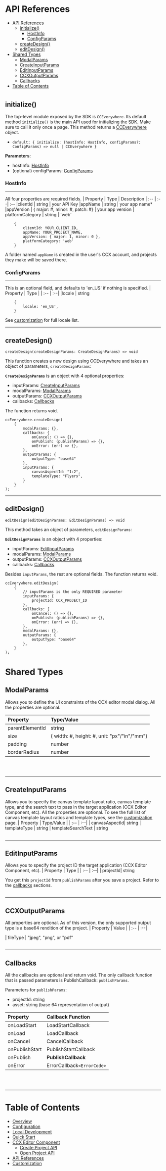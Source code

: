 # API References

- [API References](#api-references)
  - [initialize()](#initialize)
    - [HostInfo](#hostinfo)
    - [ConfigParams](#configparams)
  - [createDesign()](#createdesign)
  - [editDesign()](#editdesign)
- [Shared Types](#shared-types)
  - [ModalParams](#modalparams)
  - [CreateInputParams](#createinputparams)
  - [EditInputParams](#editinputparams)
  - [CCXOutputParams](#ccxoutputparams)
  - [Callbacks](#callbacks)
- [Table of Contents](#table-of-contents)
#
## initialize()
The top-level module exposed by the SDK is `CCEverywhere`. Its default method `initialize()` is the main API used for initializing the SDK. Make sure to call it only once a page. This method returns a [CCEverywhere](#cceverywhere-object) object. 

* `default: { initialize: (hostInfo: HostInfo, configParams?: ConfigParams) => null | CCEverywhere }` 

__Parameters__: 
- hostInfo: [HostInfo](#hostinfo)
- (optional) configParams: [ConfigParams](#configparams)

### HostInfo

---
All four properties are required fields.
| Property | Type | Description
| :-- | :--| :--
|clientId | string | your API Key
|appName | string | your app name*
|appVersion | { major: #, minor: #, patch: #} | your app version
| platformCategory | string | 'web'

```
    {
        clientId: YOUR_CLIENT_ID,
        appName: YOUR_PROJECT_NAME,
        appVersion: { major: 1, minor: 0 },
        platformCategory: 'web'
    }
```
A folder named `appName` is created in the user's CCX account, and projects they make will be saved there.

### ConfigParams

---
This is an optional field, and defaults to 'en_US' if nothing is specified.
| Property | Type |
| :-- | :--|
|locale | string

```
    {
        locale: 'en_US',
    }
```
See [customization](customization.md) for full locale list. 


---

## createDesign()

`createDesign(createDesignParams: CreateDesignParams) => void`

This function creates a new design using CCEverywhere and takes an object of parameters, `createDesignParams`:

__`CreateDesignParams`__ is an object with 4 optional properties:
- inputParams: [CreateInputParams](#createinputparams)
- modalParams: [ModalParams](#modalparams)
- outputParams: [CCXOutputParams](#ccxoutputparams)
- callbacks: [Callbacks](#callbacks)

The function returns void.
```
ccEverywhere.createDesign(
    {
        modalParams: {},
        callbacks: {
            onCancel: () => {},
            onPublish: (publishParams) => {},
            onError: (err) => {},
        },
        outputParams: { 
            outputType: "base64"
        },
        inputParams: { 
            canvasAspectId: "1:2",
            templateType: "Flyers",
        }
    }
); 
```

---

## editDesign()

`editDesign(editDesignParams: EditDesignParams) => void`

This method takes an object of parameters, `editDesignParams`:

__`EditDesignParams`__ is an object with 4 properties:
- inputParams: [EditInputParams](#editinputparams)
- modalParams: [ModalParams](#modalparams)
- outputParams: [CCXOutputParams](#ccxoutputparams)
- callbacks: [Callbacks](#callbacks)

Besides `inputParams`, the rest are optional fields. The function returns void.
```
ccEverywhere.editDesign(
    {
        // inputParams is the only REQUIRED parameter
        inputParams: { 
            projectId: CCX_PROJECT_ID 
        },
        callbacks: {
            onCancel: () => {},
            onPublish: (publishParams) => {},
            onError: (err) => {},
        },
        modalParams: {},
        outputParams: { 
            outputType: "base64"
        },
    }
);
```



# Shared Types 

## ModalParams
Allows you to define the UI constraints of the CCX editor modal dialog. All the properties are optional.

| Property | Type/Value |
| :-- | :--|
|parentElementId| string
|size | { width: #, height: #, unit: "px"/"in"/"mm"}
| padding | number
| borderRadius | number
<br></br>

---

## CreateInputParams
Allows you to specify the canvas template layout ratio, canvas template type, and the search text to pass in the target application (CCX Editor Component, etc). All the properties are optional. To see the full list of canvas template layout ratios and template types, see the [customization](customization.md) page.
| Property | Type/Value |
| :-- | :--|
| canvasAspectId| string
| templateType | string
| templateSearchText | string
<br></br>

---

## EditInputParams
Allows you to specify the project ID the target application (CCX Editor Component, etc). 
| Property | Type |
| :-- | :--|
| projectId| string
<!-- | asset | (for quick actions- uploads) -->

You get this `projectId` from `publishParams` after you save a project. Refer to the [callbacks](#callbacks) sections.
<br></br>

---

## CCXOutputParams
All properties are optional. As of this version, the only supported output type is a base64 rendition of the project. 
| Property | Value |
| :-- | :--|
<!-- | outputType | "base64" -->
| fileType | "jpeg", "png", or "pdf"
<br></br>

---

## Callbacks
All the callbacks are optional and return void. 
The only callback function that is passed parameters is PublishCallback: `publishParams`. 

Parameters for `publishParams`: 
* projectId: string
* asset: string (base 64 representation of output)
  
| Property | Callback Function |
| :-- | :--|
| onLoadStart | LoadStartCallback
| onLoad | LoadCallback
| onCancel | CancelCallback
| onPublishStart | PublishStartCallback
| onPublish | **PublishCallback**
| onError | ErrorCallback`<ErrorCode>`
<br></br>


--- 

# Table of Contents
* [Overview](../README.md)
* [Configuration](configuration.md)
* [Local Development](local_dev.md)
* [Quick Start](quickstart.md)
* [CCX Editor Component](#ccx-editor-component)
  * [Create Project API](create_project.md)
  * [Open Project API](edit_project.md)
* [API References](api_ref.md)
* [Customization](customization.md)